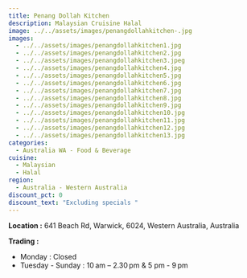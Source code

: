 ```yaml
---
title: Penang Dollah Kitchen
description: Malaysian Cruisine Halal
image: ../../assets/images/penangdollahkitchen-.jpg
images:
  - ../../assets/images/penangdollahkitchen1.jpg
  - ../../assets/images/penangdollahkitchen2.jpg
  - ../../assets/images/penangdollahkitchen3.jpeg
  - ../../assets/images/penangdollahkitchen4.jpg
  - ../../assets/images/penangdollahkitchen5.jpg
  - ../../assets/images/penangdollahkitchen6.jpg
  - ../../assets/images/penangdollahkitchen7.jpg
  - ../../assets/images/penangdollahkitchen8.jpg
  - ../../assets/images/penangdollahkitchen9.jpg
  - ../../assets/images/penangdollahkitchen10.jpg
  - ../../assets/images/penangdollahkitchen11.jpg
  - ../../assets/images/penangdollahkitchen12.jpg
  - ../../assets/images/penangdollahkitchen13.jpg
categories:
  - Australia WA - Food & Beverage
cuisine:
  - Malaysian
  - Halal
region:
  - Australia - Western Australia
discount_pct: 0
discount_text: "Excluding specials "
---
```

**Location :** 641 Beach Rd, Warwick, 6024, Western Australia, Australia 



**Trading :**

* Monday : Closed
* Tuesday - Sunday : 10 am – 2.30 pm & 5 pm - 9 pm
